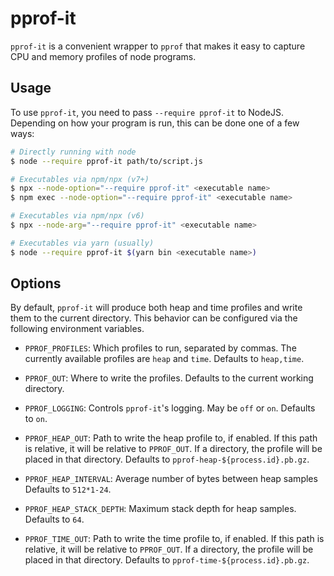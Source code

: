 # pprof-it

`pprof-it` is a convenient wrapper to `pprof` that makes it easy to capture
CPU and memory profiles of node programs.

## Usage

To use `pprof-it`, you need to pass `--require pprof-it` to NodeJS.
Depending on how your program is run, this can be done one of a few ways:

```sh
# Directly running with node
$ node --require pprof-it path/to/script.js

# Executables via npm/npx (v7+)
$ npx --node-option="--require pprof-it" <executable name>
$ npm exec --node-option="--require pprof-it" <executable name>

# Executables via npm/npx (v6)
$ npx --node-arg="--require pprof-it" <executable name>

# Executables via yarn (usually)
$ node --require pprof-it $(yarn bin <executable name>)
```

## Options

By default, `pprof-it` will produce both heap and time profiles and
write them to the current directory. This behavior can be configured
via the following environment variables.

-   `PPROF_PROFILES`: Which profiles to run, separated by commas. The
    currently available profiles are `heap` and `time`. Defaults to `heap,time`.

-   `PPROF_OUT`: Where to write the profiles. Defaults to the
    current working directory.

-   `PPROF_LOGGING`: Controls `pprof-it`'s logging. May be `off` or `on`.
    Defaults to `on`.

-   `PPROF_HEAP_OUT`: Path to write the heap profile to, if enabled. If
    this path is relative, it will be relative to `PPROF_OUT`. If a directory,
    the profile will be placed in that directory. Defaults to
    `pprof-heap-${process.id}.pb.gz`.

-   `PPROF_HEAP_INTERVAL`: Average number of bytes between heap samples
    Defaults to `512*1-24`.

-   `PPROF_HEAP_STACK_DEPTH`: Maximum stack depth for heap samples.
    Defaults to `64`.

-   `PPROF_TIME_OUT`: Path to write the time profile to, if enabled. If
    this path is relative, it will be relative to `PPROF_OUT`. If a directory,
    the profile will be placed in that directory. Defaults to
    `pprof-time-${process.id}.pb.gz`.
